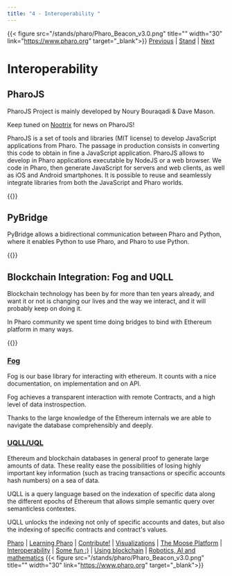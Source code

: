 ```yaml
---
title: "4 - Interoperability "
---
```


{{< figure src="/stands/pharo/Pharo_Beacon_v3.0.png" title="" width="30" link="https://www.pharo.org" target="_blank">}}
[Previous](/stands/pharo/pharo-software-analysis) | [Stand](/stands/pharo) | [Next](/stands/pharo/fun-with-pharo)

Interoperability
================

PharoJS
---------------

PharoJS Project is mainly developed by Noury Bouraqadi & Dave Mason. 

Keep tuned on [Nootrix](https://nootrix.com/) for news on PharoJS! 


PharoJS is a set of tools and libraries (MIT license) to develop JavaScript applications from Pharo.
The passage in production consists in converting this code to obtain in fine a JavaScript application.
PharoJS allows to develop in Pharo applications executable by NodeJS or a web browser. We code in Pharo, then generate JavaScript for servers and web clients, as well as iOS and Android smartphones. It is possible to reuse and seamlessly integrate libraries from both the JavaScript and Pharo worlds.


{{<youtube tGP4FTij5q8>}}




PyBridge
---------------

PyBridge allows a bidirectional communication between Pharo and Python, where it enables Python to use Pharo, and Pharo to use Python. 


{{<youtube EbG9TlLncAA>}}


## Blockchain Integration: Fog and UQLL


Blockchain technology has been by for more than ten years already, and want it or not is changing our lives and the way we interact, and it will probably keep on doing it. 

In Pharo community we spent time doing bridges to bind with Ethereum platform in many ways.


{{<youtube _4yy5d0yiQ>}}




### [Fog](https://github.com/smartanvil/Fog)


Fog is our base library for interacting with ethereum. 
It counts with a nice documentation, on implementation and on API.

Fog achieves a transparent interaction with remote Contracts, and a high level of data instrospection. 

Thanks to the large knowledge of the Ethereum internals we are able to navigate the database comprehensibly and deeply. 



### [UQLL/UQL](https://github.com/smartanvil/UQL)


Ethereum and blockchain databases in general proof to generate large amounts of data. 
These reality ease the possibilities of losing highly important key information (such as tracing transactions or specific accounts hash numbers) on a sea of data. 

UQLL is a query language based on the indexation of specific data along the different epochs of Ethereum that allows simple semantic query over semanticless contextes. 

UQLL unlocks the indexing not only of specific accounts and dates, but also the indexing of specific contracts and contract's values.




[Pharo](/stands/pharo/pharo) 
| [Learning Pharo](/stands/pharo/learning-pharo) 
| [Contribute!](/stands/pharo/contribute-pharo)
| [Visualizations](/stands/pharo/visualfwk)
| [The Moose Platform](/stands/pharo/pharo-software-analysis)
| [Interoperability](/stands/pharo/pharojs)
| [Some fun :)](/stands/pharo/fun-with-pharo)
| [Using blockchain](/stands/pharo/pharo-blockchain)
| [Robotics, AI and mathematics](/stands/pharo/pharo-robotics)
{{< figure src="/stands/pharo/Pharo_Beacon_v3.0.png" title="" width="30" link="https://www.pharo.org" target="_blank">}}